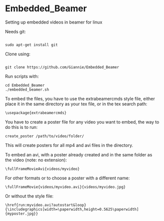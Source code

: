 Embedded_Beamer
===============

Setting up embedded videos in beamer for linux

Needs git:

<code>
sudo apt-get install git
</code>

Clone using:

<code>
git clone https://github.com/Giannie/Embedded_Beamer
</code>

Run scripts with:

```
cd Embedded_Beamer
./embedded_beamer.sh
```

To embed the files, you have to use the extrabeamercmds style file, either place it in the same directory as your tex file, or in the tex search path:

```
\usepackage{extrabeamercmds}
```

You have to create a poster file for any video you want to embed, the way to do this is to run:

```
create_poster /path/to/video/folder/
```

This will create posters for all mp4 and avi files in the directory.

To embed an avi, with a poster already created and in the same folder as the video (note: no extension):

```
\fullFrameMovieAvi{videos/myvideo}
```

For other formats or to choose a poster with a different name:

```
\fullFrameMovie{videos/myvideo.avi}{videos/myvideo.jpg}
```

Or without the style file:

```
\href{run:myvideo.avi?autostart&loop}{\includegraphics[width=\paperwidth,height=0.5625\paperwidth]{myposter.jpg}}
```
